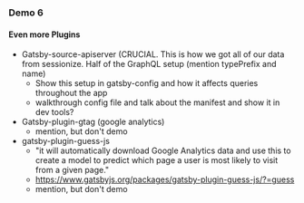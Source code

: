  ### Demo 6
#### Even more Plugins

- Gatsby-source-apiserver (CRUCIAL. This is how we got all of our data from sessionize. Half of the GraphQL setup (mention typePrefix and name)
    - Show this setup in gatsby-config and how it affects queries throughout the app
    - walkthrough config file and talk about the manifest and show it in dev tools?
- Gatsby-plugin-gtag (google analytics)
    - mention, but don't demo
- gatsby-plugin-guess-js 
    - "it will automatically download Google Analytics data and use this to create a model to predict which page a user is most likely to visit from a given page."
    - https://www.gatsbyjs.org/packages/gatsby-plugin-guess-js/?=guess
    - mention, but don't demo